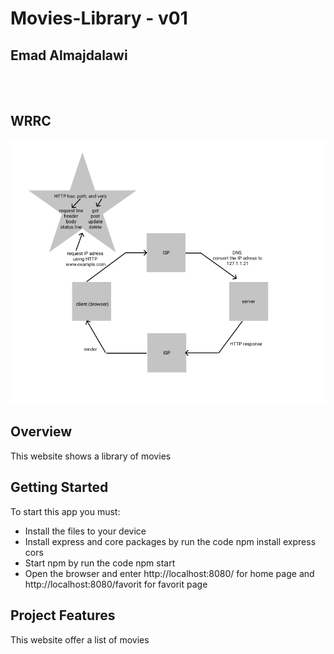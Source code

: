 # Movies-Library - v01

## **Emad Almajdalawi**

<br>

<br>

## WRRC

![WRRC](images/WRRC.png)

## Overview
This website shows a library of movies

## Getting Started
To start this app you must:
- Install the files to your device
- Install express and core packages by run the code   npm install express cors
- Start npm by run the code    npm start
- Open the browser and enter http://localhost:8080/ for home page and http://localhost:8080/favorit for favorit page

## Project Features
This website offer a list of movies

